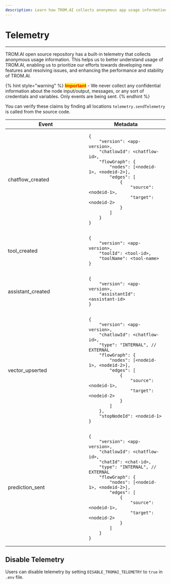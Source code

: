 ```yaml
---
description: Learn how TROM.AI collects anonymous app usage information
---
```


# Telemetry

***

TROM.AI open source repository has a built-in telemetry that collects anonymous usage information. This helps us to better understand usage of TROM.AI, enabling us to prioritize our efforts towards developing new features and resolving issues, and enhancing the performance and stability of TROM.AI.

{% hint style="warning" %}
<mark style="color:red;">**Important**</mark> - We never collect any confidential information about the node input/output, messages, or any sort of credentials and variables. Only events are being sent.
{% endhint %}

You can verify these claims by finding all locations `telemetry.sendTelemetry` is called from the source code.

<table><thead><tr><th width="238">Event</th><th>Metadata</th></tr></thead><tbody><tr><td>chatflow_created</td><td><pre class="language-json"><code class="lang-json">{
    "version": &#x3C;app-version>,
    "chatlowId": &#x3C;chatflow-id>,
    "flowGraph": {
        "nodes": [&#x3C;nodeid-1>, &#x3C;nodeid-2>],
        "edges": [
            {
                "source": &#x3C;nodeid-1>,
                "target": &#x3C;nodeid-2>
            }
        ]
    }
}
</code></pre></td></tr><tr><td>tool_created</td><td><pre class="language-json"><code class="lang-json">{
    "version": &#x3C;app-version>,
    "toolId": &#x3C;tool-id>,
    "toolName": &#x3C;tool-name>
}
</code></pre></td></tr><tr><td>assistant_created</td><td><pre class="language-json"><code class="lang-json">{
    "version": &#x3C;app-version>,
    "assistantId": &#x3C;assistant-id>
}
</code></pre></td></tr><tr><td>vector_upserted</td><td><pre class="language-json"><code class="lang-json">{
    "version": &#x3C;app-version>,
    "chatlowId": &#x3C;chatflow-id>,
    "type": "INTERNAL", // EXTERNAL
    "flowGraph": {
        "nodes": [&#x3C;nodeid-1>, &#x3C;nodeid-2>],
        "edges": [
            {
                "source": &#x3C;nodeid-1>,
                "target": &#x3C;nodeid-2>
            }
        ]
    },
    "stopNodeId": &#x3C;nodeid-1>
}
</code></pre></td></tr><tr><td>prediction_sent</td><td><pre class="language-json"><code class="lang-json">{
    "version": &#x3C;app-version>,
    "chatlowId": &#x3C;chatflow-id>,
    "chatId": &#x3C;chat-id>,
    "type": "INTERNAL", // EXTERNAL
    "flowGraph": {
        "nodes": [&#x3C;nodeid-1>, &#x3C;nodeid-2>],
        "edges": [
            {
                "source": &#x3C;nodeid-1>,
                "target": &#x3C;nodeid-2>
            }
        ]
    }
}
</code></pre></td></tr></tbody></table>

## Disable Telemetry

Users can disable telemetry by setting `DISABLE_TROMAI_TELEMETRY` to `true` in `.env` file.
